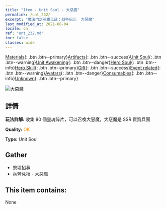 ```yaml
---
title: "Item - Unit Soul - 大惡魔"
permalink: /unt_232/
excerpt: "魔法门之英雄无敌：战争纪元  大惡魔"
last_modified_at: 2021-08-04
locale: cn
ref: "unt_232.md"
toc: false
classes: wide
---
```

 [Materials](/ItemsCN/){: .btn .btn--primary}[Artifacts](/ItemsCN/Artifacts/){: .btn .btn--success}[Unit Soul](/ItemsCN/UnitSoul/){: .btn .btn--warning}[Unit Awakening](/ItemsCN/UnitAwakening/){: .btn .btn--danger}[Hero Soul](/ItemsCN/HeroSoul/){: .btn .btn--info}[Hero Skill](/ItemsCN/HeroSkill/){: .btn .btn--primary}[Gift](/ItemsCN/Gift/){: .btn .btn--success}[Event related](/ItemsCN/Events/){: .btn .btn--warning}[Avatars](/ItemsCN/Avatars/){: .btn .btn--danger}[Consumables](/ItemsCN/Consumables/){: .btn .btn--info}[Unknown](/ItemsCN/Unknown/){: .btn .btn--primary}

 ![大惡魔](/images/u/ti_daemo.jpg)

## 詳情
 **玩法詳解:** 收集 80 個靈魂碎片，可以召喚大惡魔，大惡魔是 SSR 資質兵團

 **Quality:** <span style="color: #FF8C00">OK</span>

 **Type:** Unit Soul

## Gather

*    祭壇招募 
*    兵營兌換 - 大惡魔 

## This item contains:

  None


